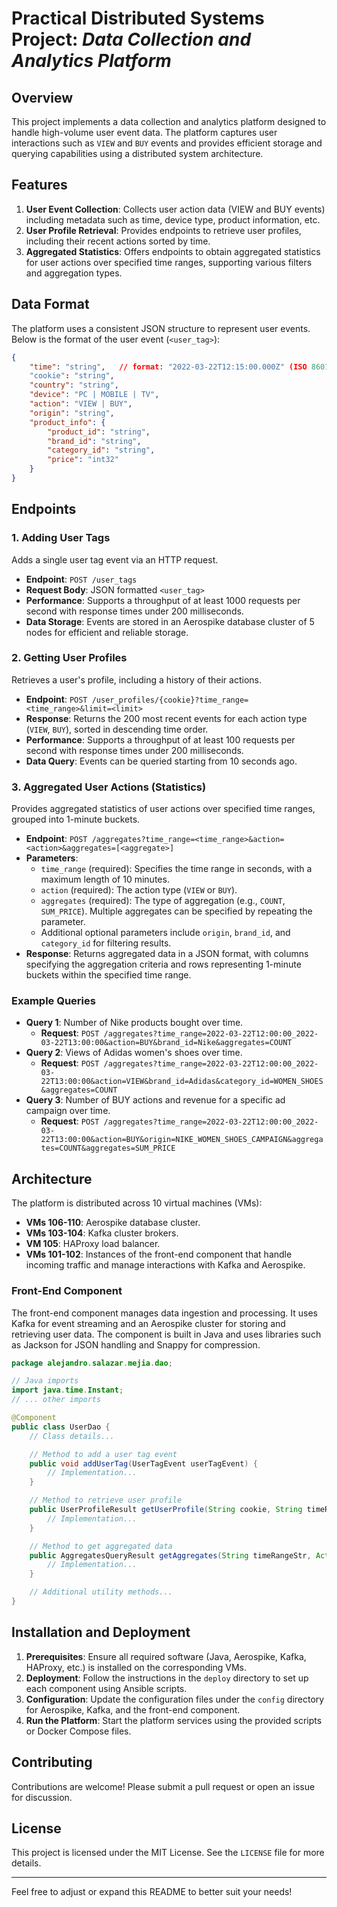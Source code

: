 # Practical Distributed Systems Project:  _Data Collection and Analytics Platform_

## Overview

This project implements a data collection and analytics platform designed to handle high-volume user event data. The platform captures user interactions such as `VIEW` and `BUY` events and provides efficient storage and querying capabilities using a distributed system architecture.

## Features

1. **User Event Collection**: Collects user action data (VIEW and BUY events) including metadata such as time, device type, product information, etc.
2. **User Profile Retrieval**: Provides endpoints to retrieve user profiles, including their recent actions sorted by time.
3. **Aggregated Statistics**: Offers endpoints to obtain aggregated statistics for user actions over specified time ranges, supporting various filters and aggregation types.

## Data Format

The platform uses a consistent JSON structure to represent user events. Below is the format of the user event (`<user_tag>`):

```json
{
    "time": "string",   // format: "2022-03-22T12:15:00.000Z" (ISO 8601 format with millisecond precision and 'Z' suffix)
    "cookie": "string",
    "country": "string",
    "device": "PC | MOBILE | TV",
    "action": "VIEW | BUY",
    "origin": "string",
    "product_info": {
        "product_id": "string",
        "brand_id": "string",
        "category_id": "string",
        "price": "int32"
    }
}
```

## Endpoints

### 1. Adding User Tags

Adds a single user tag event via an HTTP request.

- **Endpoint**: `POST /user_tags`
- **Request Body**: JSON formatted `<user_tag>`
- **Performance**: Supports a throughput of at least 1000 requests per second with response times under 200 milliseconds.
- **Data Storage**: Events are stored in an Aerospike database cluster of 5 nodes for efficient and reliable storage.

### 2. Getting User Profiles

Retrieves a user's profile, including a history of their actions.

- **Endpoint**: `POST /user_profiles/{cookie}?time_range=<time_range>&limit=<limit>`
- **Response**: Returns the 200 most recent events for each action type (`VIEW`, `BUY`), sorted in descending time order.
- **Performance**: Supports a throughput of at least 100 requests per second with response times under 200 milliseconds.
- **Data Query**: Events can be queried starting from 10 seconds ago.

### 3. Aggregated User Actions (Statistics)

Provides aggregated statistics of user actions over specified time ranges, grouped into 1-minute buckets.

- **Endpoint**: `POST /aggregates?time_range=<time_range>&action=<action>&aggregates=[<aggregate>]`
- **Parameters**:
  - `time_range` (required): Specifies the time range in seconds, with a maximum length of 10 minutes.
  - `action` (required): The action type (`VIEW` or `BUY`).
  - `aggregates` (required): The type of aggregation (e.g., `COUNT`, `SUM_PRICE`). Multiple aggregates can be specified by repeating the parameter.
  - Additional optional parameters include `origin`, `brand_id`, and `category_id` for filtering results.
- **Response**: Returns aggregated data in a JSON format, with columns specifying the aggregation criteria and rows representing 1-minute buckets within the specified time range.

### Example Queries

- **Query 1**: Number of Nike products bought over time.
  - **Request**: `POST /aggregates?time_range=2022-03-22T12:00:00_2022-03-22T13:00:00&action=BUY&brand_id=Nike&aggregates=COUNT`
- **Query 2**: Views of Adidas women's shoes over time.
  - **Request**: `POST /aggregates?time_range=2022-03-22T12:00:00_2022-03-22T13:00:00&action=VIEW&brand_id=Adidas&category_id=WOMEN_SHOES&aggregates=COUNT`
- **Query 3**: Number of BUY actions and revenue for a specific ad campaign over time.
  - **Request**: `POST /aggregates?time_range=2022-03-22T12:00:00_2022-03-22T13:00:00&action=BUY&origin=NIKE_WOMEN_SHOES_CAMPAIGN&aggregates=COUNT&aggregates=SUM_PRICE`

## Architecture

The platform is distributed across 10 virtual machines (VMs):

- **VMs 106-110**: Aerospike database cluster.
- **VMs 103-104**: Kafka cluster brokers.
- **VM 105**: HAProxy load balancer.
- **VMs 101-102**: Instances of the front-end component that handle incoming traffic and manage interactions with Kafka and Aerospike.

### Front-End Component

The front-end component manages data ingestion and processing. It uses Kafka for event streaming and an Aerospike cluster for storing and retrieving user data. The component is built in Java and uses libraries such as Jackson for JSON handling and Snappy for compression.

```java
package alejandro.salazar.mejia.dao;

// Java imports
import java.time.Instant;
// ... other imports

@Component
public class UserDao {
    // Class details...

    // Method to add a user tag event
    public void addUserTag(UserTagEvent userTagEvent) {
        // Implementation...
    }

    // Method to retrieve user profile
    public UserProfileResult getUserProfile(String cookie, String timeRangeStr, int limit) {
        // Implementation...
    }

    // Method to get aggregated data
    public AggregatesQueryResult getAggregates(String timeRangeStr, Action action, List<Aggregate> aggregates, String origin, String brandId, String categoryId) {
        // Implementation...
    }

    // Additional utility methods...
}
```

## Installation and Deployment

1. **Prerequisites**: Ensure all required software (Java, Aerospike, Kafka, HAProxy, etc.) is installed on the corresponding VMs.
2. **Deployment**: Follow the instructions in the `deploy` directory to set up each component using Ansible scripts.
3. **Configuration**: Update the configuration files under the `config` directory for Aerospike, Kafka, and the front-end component.
4. **Run the Platform**: Start the platform services using the provided scripts or Docker Compose files.

## Contributing

Contributions are welcome! Please submit a pull request or open an issue for discussion.

## License

This project is licensed under the MIT License. See the `LICENSE` file for more details.

---

Feel free to adjust or expand this README to better suit your needs!
